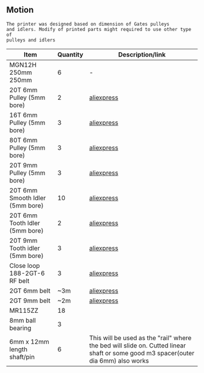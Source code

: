 ## Motion

<code>The printer was designed based on dimension of Gates pulleys and idlers. Modify of printed parts might required to use other type of pulleys and idlers</code>

| Item                            | Quantity | Description/link                                                                                                                  |
| ------------------------------- | -------- | --------------------------------------------------------------------------------------------------------------------------------- |
| MGN12H 250mm 250mm              | 6        | -                                                                                                                                 |
| 20T 6mm Pulley (5mm bore)       | 2        | [aliexpress](https://www.aliexpress.com/item/33023279793.html)                                                                    |
| 16T 6mm Pulley (5mm bore)       | 3        | [aliexpress](https://www.aliexpress.com/item/33002989677.html)                                                                    |
| 80T 6mm Pulley (5mm bore)       | 3        | [aliexpress](https://www.aliexpress.com/item/1005001700640216.html)                                                               |
| 20T 9mm Pulley (5mm bore)       | 3        | [aliexpress](https://www.aliexpress.com/item/33023279793.html)                                                                    |
| 20T 6mm Smooth Idler (5mm bore) | 10       | [aliexpress](https://www.aliexpress.com/item/33023133633.html)                                                                    |
| 20T 6mm Tooth Idler (5mm bore)  | 2        | [aliexpress](https://www.aliexpress.com/item/33023133633.html)                                                                    |
| 20T 9mm Tooth idler (5mm bore)  | 3        | [aliexpress](https://www.aliexpress.com/item/33023133633.html)                                                                    |
| Close loop 188-2GT-6 RF belt    | 3        | [aliexpress](https://www.aliexpress.com/item/4000397043382.html)                                                                  |
| 2GT 6mm belt                    | ~3m      | [aliexpress](https://www.aliexpress.com/item/32952396111.html)                                                                    |
| 2GT 9mm belt                    | ~2m      | [aliexpress](https://www.aliexpress.com/item/32952396111.html)                                                                    |
| MR115ZZ                         | 18       |                                                                                                                                   |
| 8mm ball bearing                | 3        |                                                                                                                                   |
| 6mm x 12mm length shaft/pin     | 6        | This will be used as the "rail" where the bed will slide on. Cutted linear shaft or some good m3 spacer(outer dia 6mm) also works |
